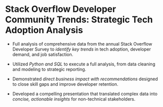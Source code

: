 # Stack Overflow Developer Community Trends: Strategic Tech Adoption Analysis

- Full analysis of comprehensive data from the annual Stack Overflow Developer Survey to *identify key trends* in tech adoption, developer demand, and job satisfaction.

- Utilized *Python and SQL* to execute a full analysis, from data cleaning and modeling to strategic reporting.

- Demonstrated *direct business impact with recommendations* designed to close skill gaps and improve developer retention.

- Developed a compelling presentation that translated complex data into *concise, actionable insights* for non-technical stakeholders.

